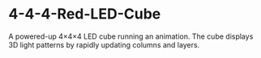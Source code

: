 # 4-4-4-Red-LED-Cube
A powered-up 4×4×4 LED cube running an animation. The cube displays 3D light patterns by rapidly updating columns and layers.
